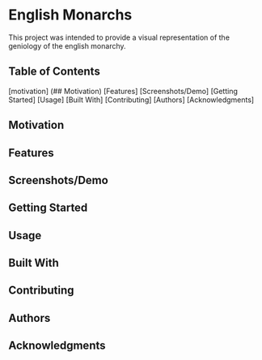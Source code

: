 # English Monarchs
This project was intended to provide a visual representation of the geniology of the english monarchy. 

## Table of Contents
[motivation] (## Motivation)
[Features]
[Screenshots/Demo]
[Getting Started]
[Usage]
[Built With]
[Contributing]
[Authors]
[Acknowledgments]

## Motivation
## Features
## Screenshots/Demo
## Getting Started
## Usage
## Built With
## Contributing
## Authors
## Acknowledgments 
